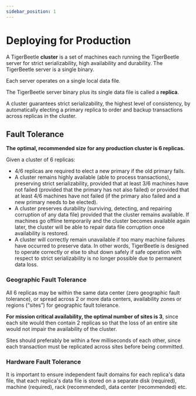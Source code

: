 ```yaml
---
sidebar_position: 1
---
```


# Deploying for Production

A TigerBeetle **cluster** is a set of machines each running the TigerBeetle server for strict
serializability, high availability and durability. The TigerBeetle server is a single binary.

Each server operates on a single local data file.

The TigerBeetle server binary plus its single data file is called a **replica**.

A cluster guarantees strict serializability, the highest level of consistency, by automatically
electing a primary replica to order and backup transactions across replicas in the cluster.

## Fault Tolerance

**The optimal, recommended size for any production cluster is 6 replicas.**

Given a cluster of 6 replicas:

- 4/6 replicas are required to elect a new primary if the old primary fails.
- A cluster remains highly available (able to process transactions), preserving strict
  serializability, provided that at least 3/6 machines have not failed (provided that the primary
  has not also failed) or provided that at least 4/6 machines have not failed (if the primary also
  failed and a new primary needs to be elected).
- A cluster preserves durability (surviving, detecting, and repairing corruption of any data file)
  provided that the cluster remains available. If machines go offline temporarily and the cluster
  becomes available again later, the cluster will be able to repair data file corruption once
  availability is restored.
- A cluster will correctly remain unavailable if too many machine failures have occurred to preserve
  data. In other words, TigerBeetle is designed to operate correctly or else to shut down safely if
  safe operation with respect to strict serializability is no longer possible due to permanent data
  loss.

### Geographic Fault Tolerance

All 6 replicas may be within the same data center (zero geographic fault tolerance), or spread
across 2 or more data centers, availability zones or regions (“sites”) for geographic fault
tolerance.

**For mission critical availability, the optimal number of sites is 3**, since each site would then
contain 2 replicas so that the loss of an entire site would not impair the availability of the
cluster.

Sites should preferably be within a few milliseconds of each other, since each transaction must be
replicated across sites before being committed.

### Hardware Fault Tolerance

It is important to ensure independent fault domains for each replica's data file, that each
replica's data file is stored on a separate disk (required), machine (required), rack (recommended),
data center (recommended) etc.
